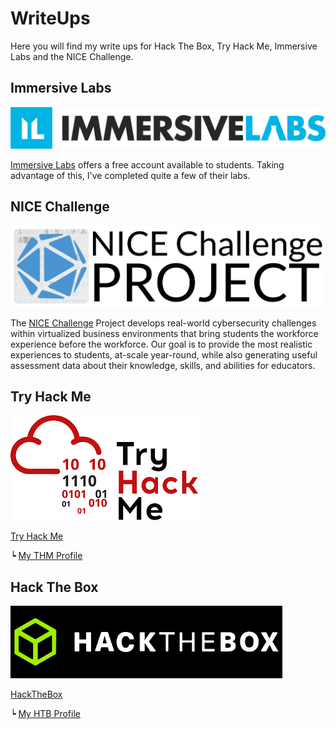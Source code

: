 # WriteUps

Here you will find my write ups for Hack The Box, Try Hack Me, Immersive Labs and the NICE Challenge.

## Immersive Labs

![IL logo](./img/immersive-labs.png)

[Immersive Labs](https://www.immersivelabs.com/) offers a free account available to students. Taking advantage of this, I've completed quite a few of their labs. 

## NICE Challenge

![NICE Challenge logo](./img/Nice-Logo.png)

The [NICE Challenge](https://nice-challenge.com/) Project develops real-world cybersecurity challenges within virtualized business environments that bring students the workforce experience before the workforce. Our goal is to provide the most realistic experiences to students, at-scale year-round, while also generating useful assessment data about their knowledge, skills, and abilities for educators.

## Try Hack Me

![THM logo](./img/tryhackme.png)

[Try Hack Me](https://tryhackme.com/) 

┕ [My THM Profile](https://tryhackme.com/p/ET)


## Hack The Box

![HTB logo](./img/hackthebox.png)

[HackTheBox](https://www.hackthebox.eu)

┕ [My HTB Profile](https://www.hackthebox.eu/home/users/profile/299222)

